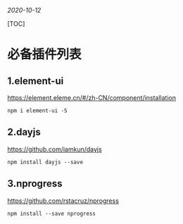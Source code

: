 *2020-10-12*

[TOC]

# 必备插件列表

## 1.element-ui

https://element.eleme.cn/#/zh-CN/component/installation

```
npm i element-ui -S
```


## 2.dayjs

https://github.com/iamkun/dayjs

```
npm install dayjs --save
```

## 3.nprogress

https://github.com/rstacruz/nprogress

```
npm install --save nprogress
```
